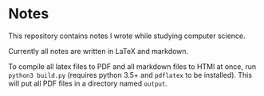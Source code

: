 # Notes

This repository contains notes I wrote while studying computer science.

Currently all notes are written in LaTeX and markdown.

To compile all latex files to PDF and all markdown files to HTMl at once, run `python3 build.py`
(requires python 3.5+ and `pdflatex` to be installed).
This will put all PDF files in a directory named `output`.
